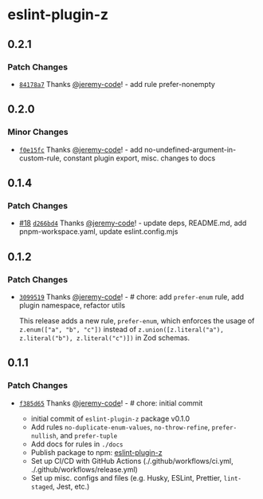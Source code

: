 # eslint-plugin-z

## 0.2.1

### Patch Changes

- [`84178a7`](https://github.com/jeremy-code/eslint-plugin-z/commit/84178a7ddb0e859d0ba48b5952a7426bdd4deedf) Thanks [@jeremy-code](https://github.com/jeremy-code)! - add rule prefer-nonempty

## 0.2.0

### Minor Changes

- [`f0e15fc`](https://github.com/jeremy-code/eslint-plugin-z/commit/f0e15fcd7bf92444ba01adefd8fdbbec5ceefbc0) Thanks [@jeremy-code](https://github.com/jeremy-code)! - add no-undefined-argument-in-custom-rule, constant plugin export, misc. changes to docs

## 0.1.4

### Patch Changes

- [#18](https://github.com/jeremy-code/eslint-plugin-z/pull/18) [`d266bd4`](https://github.com/jeremy-code/eslint-plugin-z/commit/d266bd427df2d6aff4e5d408c5a9cf8719e0e431) Thanks [@jeremy-code](https://github.com/jeremy-code)! - update deps, README.md, add pnpm-workspace.yaml, update eslint.config.mjs

## 0.1.2

### Patch Changes

- [`3099519`](https://github.com/jeremy-code/eslint-plugin-z/commit/309951990c09ddb7aa4d1bbde4f1eb0c8e17f8fc) Thanks [@jeremy-code](https://github.com/jeremy-code)! - # chore: add `prefer-enum` rule, add plugin namespace, refactor utils

  This release adds a new rule, `prefer-enum`, which enforces the usage of `z.enum(["a", "b", "c"])` instead of `z.union([z.literal("a"), z.literal("b"), z.literal("c")])` in Zod schemas.

## 0.1.1

### Patch Changes

- [`f385d65`](https://github.com/jeremy-code/eslint-plugin-z/commit/f385d655b029c88754c5f624740a2dd7976d84f2) Thanks [@jeremy-code](https://github.com/jeremy-code)! - # chore: initial commit

  - initial commit of `eslint-plugin-z` package v0.1.0
  - Add rules `no-duplicate-enum-values`, `no-throw-refine`, `prefer-nullish`, and `prefer-tuple`
  - Add docs for rules in `./docs`
  - Publish package to npm: [eslint-plugin-z](https://www.npmjs.com/package/eslint-plugin-z)
  - Set up CI/CD with GitHub Actions (./.github/workflows/ci.yml, ./.github/workflows/release.yml)
  - Set up misc. configs and files (e.g. Husky, ESLint, Prettier, `lint-staged`, Jest, etc.)
